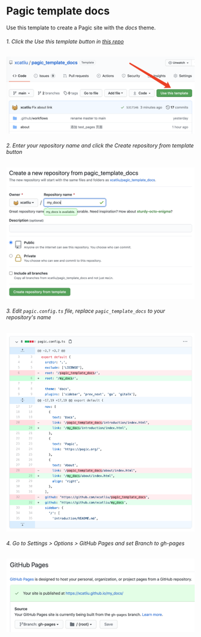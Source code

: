 # Pagic template docs

Use this template to create a Pagic site with the *docs* theme.

###### 1. Click the *Use this template* button in [this repo](https://github.com/xcatliu/pagic_template_docs)

![Step 1](./assets/1.png)

###### 2. Enter your *repository name* and click the *Create repository from template* button

![Step 2](./assets/2.png)

###### 3. Edit `pagic.config.ts` file, replace `pagic_template_docs` to your repository's name

![Step 3](./assets/3.png)

###### 4. Go to *Settings* > *Options* > *GitHub Pages* and set Branch to gh-pages

![Step 4](./assets/4.png)
